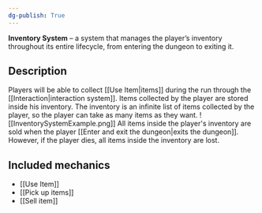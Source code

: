 ```yaml
---
dg-publish: True 
---
```

**Inventory System** – a system that manages the player’s inventory throughout its entire lifecycle, from entering the dungeon to exiting it.
## Description
Players will be able to collect [[Use Item|items]] during the run through the [[Interaction|interaction system]]. Items collected by the player are stored inside his inventory.
The inventory is an infinite list of items collected by the player, so the player can take as many items as they want.
![[InventorySystemExample.png]]
All items inside the player's inventory are sold when the player [[Enter and exit the dungeon|exits the dungeon]]. However, if the player dies, all items inside the inventory are lost.
## Included mechanics
- [[Use Item]]
- [[Pick up items]]
- [[Sell item]]
